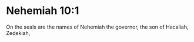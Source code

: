 # Nehemiah 10:1

On the seals are the names of Nehemiah the governor, the son of Hacaliah, Zedekiah,
